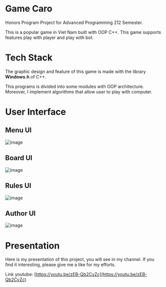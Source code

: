 # Game Caro

Honors Program Project for Advanced Programming 212 Semester.

This is a popular game in Viet Nam built with OOP C++. This game supports features play with player and play with bot.

# Tech Stack

The graphic design and feature of this game is made with the library **Windows.h** of C++.

This programs is divided into some modules with OOP architecture. Moreover, I implement algorithms that allow user to play with computer.

# User Interface

## Menu UI
![image](https://user-images.githubusercontent.com/86992472/216020890-e7cbd3da-7f15-4845-bbbf-0d8ddf743641.png)

## Board UI
![image](https://user-images.githubusercontent.com/86992472/216021456-c4b8252a-9ea8-49a7-9789-55abfa28d226.png)

## Rules UI
![image](https://user-images.githubusercontent.com/86992472/216021756-dec565b6-04d8-40ab-9524-946dd88110f2.png)

## Author UI
![image](https://user-images.githubusercontent.com/86992472/216021959-4eabb023-edcc-4a73-af80-a06a81b3ad73.png)

# Presentation

Here is my presentation of this project, you will see in my channel. If you find it interesting, please give me a like for my efforts.

Link youtube: [https://youtu.be/zEB-Qb2CvZc](https://youtu.be/zEB-Qb2CvZc)
